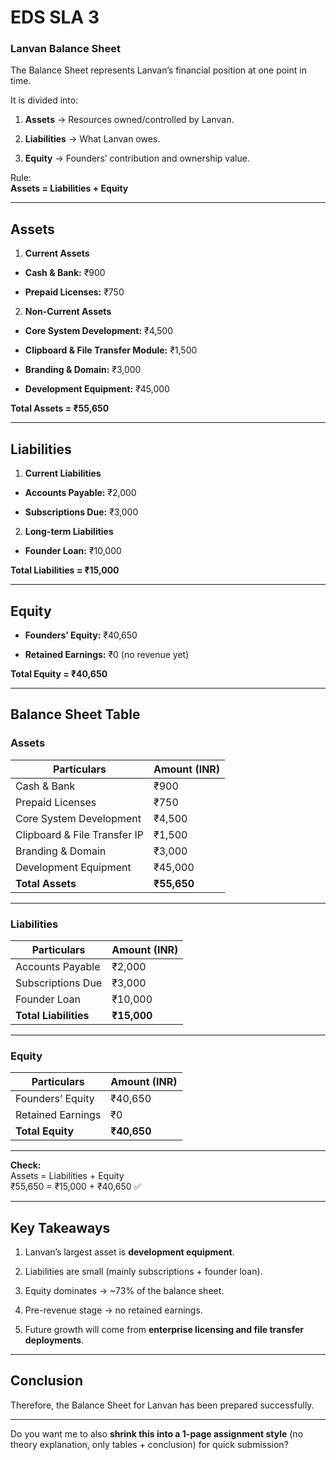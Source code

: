 
# **EDS SLA 3**


### **Lanvan Balance Sheet**

The Balance Sheet represents Lanvan’s financial position at one point in time.  

It is divided into:

1.  **Assets** → Resources owned/controlled by Lanvan.
    
2.  **Liabilities** → What Lanvan owes.
    
3.  **Equity** → Founders’ contribution and ownership value.
    

Rule:  
**Assets = Liabilities + Equity**

***

## **Assets**

1.  **Current Assets**
    

-   **Cash & Bank:** ₹900
    
-   **Prepaid Licenses:** ₹750
    

2.  **Non-Current Assets**
    

-   **Core System Development:** ₹4,500
    
-   **Clipboard & File Transfer Module:** ₹1,500
    
-   **Branding & Domain:** ₹3,000
    
-   **Development Equipment:** ₹45,000
    

**Total Assets = ₹55,650**

***

## **Liabilities**

1.  **Current Liabilities**
    

-   **Accounts Payable:** ₹2,000
    
-   **Subscriptions Due:** ₹3,000
    

2.  **Long-term Liabilities**
    

-   **Founder Loan:** ₹10,000
    

**Total Liabilities = ₹15,000**

***

## **Equity**

-   **Founders’ Equity:** ₹40,650
    
-   **Retained Earnings:** ₹0 (no revenue yet)
    

**Total Equity = ₹40,650**

***

## **Balance Sheet Table**

### Assets

| Particulars | Amount (INR) |
| --- | --- |
| Cash & Bank | ₹900 |
| Prepaid Licenses | ₹750 |
| Core System Development | ₹4,500 |
| Clipboard & File Transfer IP | ₹1,500 |
| Branding & Domain | ₹3,000 |
| Development Equipment | ₹45,000 |
| **Total Assets** | **₹55,650** |

***

### Liabilities

| Particulars | Amount (INR) |
| --- | --- |
| Accounts Payable | ₹2,000 |
| Subscriptions Due | ₹3,000 |
| Founder Loan | ₹10,000 |
| **Total Liabilities** | **₹15,000** |

***

### Equity

| Particulars | Amount (INR) |
| --- | --- |
| Founders’ Equity | ₹40,650 |
| Retained Earnings | ₹0  |
| **Total Equity** | **₹40,650** |

***

**Check:**  
Assets = Liabilities + Equity  
₹55,650 = ₹15,000 + ₹40,650 ✅

***

## **Key Takeaways**

1.  Lanvan’s largest asset is **development equipment**.
    
2.  Liabilities are small (mainly subscriptions + founder loan).
    
3.  Equity dominates → ~73% of the balance sheet.
    
4.  Pre-revenue stage → no retained earnings.
    
5.  Future growth will come from **enterprise licensing and file transfer deployments**.
    

***

## **Conclusion**

Therefore, the Balance Sheet for Lanvan has been prepared successfully.

***

Do you want me to also **shrink this into a 1-page assignment style** (no theory explanation, only tables + conclusion) for quick submission?